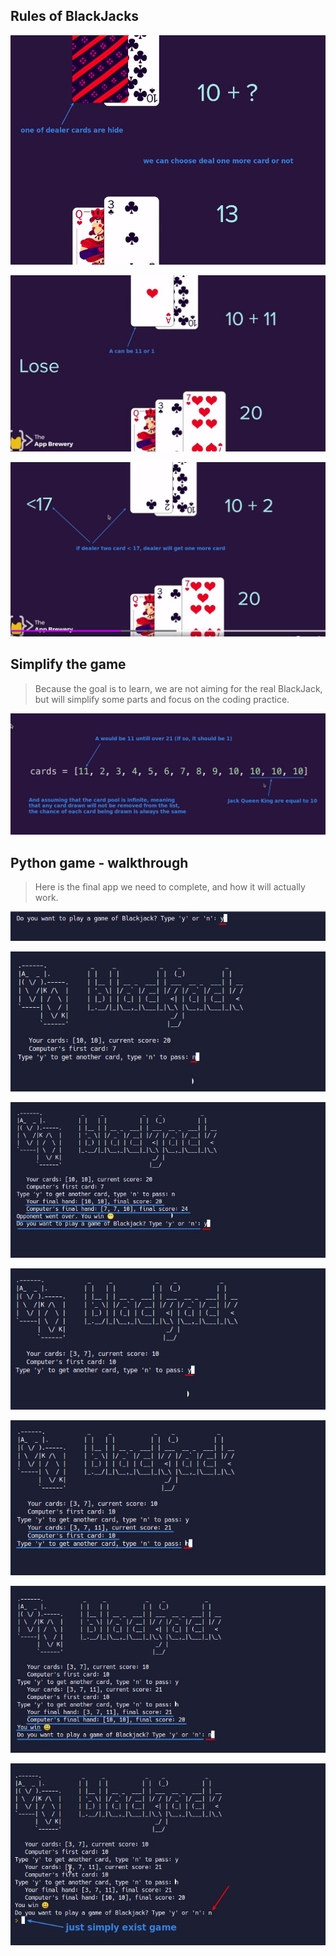 ## **Rules of BlackJacks**

![Alt rule: deal hide one card at start](pic/01.jpg)

![Alt rule: A can be 11 or 1](pic/02.jpg)

![Alt rule: if dealer < 17, draw another card](pic/03.jpg)

## **Simplify the game**

> Because the goal is to learn, we are not aiming for the real BlackJack, but will simplify some parts and focus on the coding practice.

![Alt simplify the game](pic/04.jpg)

## **Python game - walkthrough**

> Here is the final app we need to complete, and how it will actually work.

![Alt python game - walkthrough](pic/05.jpg)

![Alt python game - walkthrough](pic/06.jpg)

![Alt python game - walkthrough](pic/07.jpg)

![Alt python game - walkthrough](pic/08.jpg)

![Alt python game - walkthrough](pic/09.jpg)

![Alt python game - walkthrough](pic/10.jpg)

![Alt python game - walkthrough](pic/11.jpg)
